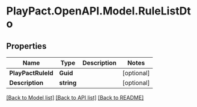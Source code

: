 # PlayPact.OpenAPI.Model.RuleListDto

## Properties

Name | Type | Description | Notes
------------ | ------------- | ------------- | -------------
**PlayPactRuleId** | **Guid** |  | [optional] 
**Description** | **string** |  | [optional] 

[[Back to Model list]](../README.md#documentation-for-models) [[Back to API list]](../README.md#documentation-for-api-endpoints) [[Back to README]](../README.md)

